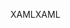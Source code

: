 <span data-ttu-id="a28e1-101">XAML</span><span class="sxs-lookup"><span data-stu-id="a28e1-101">XAML</span></span>